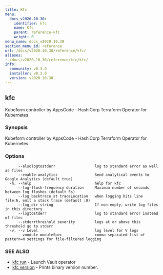 ```yaml
---
title: Kfc
menu:
  docs_v2020.10.30:
    identifier: kfc
    name: Kfc
    parent: reference-kfc
    weight: 0
menu_name: docs_v2020.10.30
section_menu_id: reference
url: /docs/v2020.10.30/reference/kfc/
aliases:
- /docs/v2020.10.30/reference/kfc/kfc/
info:
  community: v0.3.0
  installer: v0.3.0
  version: v2020.10.30
---
```


## kfc

Kubeform controller by AppsCode - HashiCorp Terraform Operator for Kubernetes

### Synopsis

Kubeform controller by AppsCode - HashiCorp Terraform Operator for Kubernetes

### Options

```
      --alsologtostderr                  log to standard error as well as files
      --enable-analytics                 Send analytical events to Google Analytics (default true)
  -h, --help                             help for kfc
      --log-flush-frequency duration     Maximum number of seconds between log flushes (default 5s)
      --log_backtrace_at traceLocation   when logging hits line file:N, emit a stack trace (default :0)
      --log_dir string                   If non-empty, write log files in this directory
      --logtostderr                      log to standard error instead of files
      --stderrthreshold severity         logs at or above this threshold go to stderr
  -v, --v Level                          log level for V logs
      --vmodule moduleSpec               comma-separated list of pattern=N settings for file-filtered logging
```

### SEE ALSO

* [kfc run](/docs/v2020.10.30/reference/kfc/kfc_run)	 - Launch Vault operator
* [kfc version](/docs/v2020.10.30/reference/kfc/kfc_version)	 - Prints binary version number.

